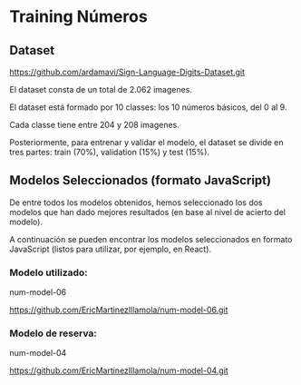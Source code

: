 # Training Números

## Dataset

https://github.com/ardamavi/Sign-Language-Digits-Dataset.git

El dataset consta de un total de 2.062 imagenes.

El dataset está formado por 10 classes: los 10 números básicos, del 0 al 9.

Cada classe tiene entre 204 y 208 imagenes.

Posteriormente, para entrenar y validar el modelo, el dataset se divide en tres partes: train (70%), validation (15%) y test (15%).

## Modelos Seleccionados (formato JavaScript)

De entre todos los modelos obtenidos, hemos seleccionado los dos modelos que han dado mejores resultados (en base al nivel de acierto del modelo).

A continuación se pueden encontrar los modelos seleccionados en formato JavaScript (listos para utilizar, por ejemplo, en React).

### Modelo utilizado:

num-model-06

https://github.com/EricMartinezIllamola/num-model-06.git

### Modelo de reserva:

num-model-04

https://github.com/EricMartinezIllamola/num-model-04.git